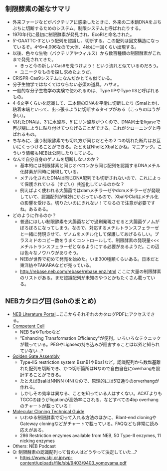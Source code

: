 ## 制限酵素の雑なサマリ
- 外来ファージなどがバクテリアに感染したときに、外来の二本鎖DNAをぶちぶちに切断するためのシステム。制限システムと呼ばれたりする。
- 1970年代に最初に制限酵素が発見され、EcoRIと命名された。
- 5’-GAATTC-3’という配列を認識し、切断する。この配列は回文構造になっているぞ。4^6=4,096なので大体、4kbに一回くらい出現する。
- 以後、色々な生物（バクテリアやウィルス）から数百種類の制限酵素がこれまで発見されてきた。
	- きっと今の新しいCas9を見つけよう！という流れと似ているのだろう。
	- ユニークなものを探し求めたようだ。
- CRISPR-Cas9システムになんだかとても似ている。
- 分子生物学ではなくてはならない必須の道具。ハサミ。
- 一般的な分子生物学の実験で使われるのは、Type IIPやType IISと呼ばれるもの。
- 4-6文字くらいを認識して、二本鎖のDNAを平滑に切断したり (SmaIとか)、粘着末端といって、出っ張るように切断するタイプがある（こっちのほうが多い）。
- 切れたDNAは、3'に水酸基、5'にリン酸基がつくので、DNA同士をligaseで再び糊にように貼り付けてつなげることができる。これがクローニングと呼ばれるもの。
- ちなみに、違う制限酵素でも切れ方が同じだとその２つの切れた断片はお互いにくっつけることができる。たとえばNheIとXbaIとかね。マニアック。こういう情報もNEBは公開したりしている。
- なんで自分自身のゲノムを切断しないのか？
	- 基本的には制限酵素と同じオペロンから同じ配列を認識するDNAメチル化酵素が同時に発現している。
	- メチル化されたDNAは同じDNA配列でも切断されないので、これによって保護されている（すごい）共進化しているのかな？
	- 例えばよく使われる大腸菌ではdamメチラーゼやdcmメチラーゼが発現していて、認識配列が微妙にかぶっているので、XbaIやClaIはメチル化の影響を受ける。切りたいのにきれない！てなるので注意が必要ですね。あるある。
- どのように作るのか？
	- 普通にほしい制限酵素を大腸菌などで過剰発現させると大腸菌ゲノムがぼろぼろになってしまう。なので、対応するメチルトランスフェラーゼと一緒に発現させて、ゲノムをメチル化して保護してあげるらしい。プラスミドのコピー数をうまくコントロールして、制限酵素の発現量<<<メチルトランスフェラーゼとなるようにする必要があるようだ。この辺は色々なノウハウがありそう。
	- NEBが世界で初めて発売を始めた。いま300種類くらいある。日本だと東洋紡やTAKARAなどが売っている。
	- http://rebase.neb.com/rebase/rebase.enz.html ここに大量の制限酵素のリストがある。まだ認識配列が未知のやつとかもたくさん載っている。

## NEBカタログ回 (Sohのまとめ)
- [NEB Literature Portal](https://international.neb.com/support/catalog-and-literature-request)...ここからそれぞれのカタログPDFにアクセスできる。
- [Competent Cell](https://international.neb.com/-/media/nebus/files/brochures/compcell_brochure.pdf?rev=55d0a4e400624bc2a3ade6f23d1d8b9d)
  - NEB 5aやTurboなど
  - "Enhancing Transformation Efficiency"が便利。いろいろなテクニックが載っている。PEGやLigaseの持ち込みが阻害することは以外と知られていない...?
- [Golden Gate Assembly](https://international.neb.com/-/media/nebus/files/brochures/golden_gate_assembly_trifold.pdf?rev=a46639d92e6a4953ab28090c57e06400)
  - Type-IIS restriction system BsmB1やBbs1など。認識配列から数塩基離れた配列を切断でき、かつ切断箇所はNなので自由自在にoverhangを設計することができる。
  - たとえばBsaIはNNNN (4N)なので、原理的には512通りのorverhangが作れる。
  - しかしその効率は異なる、ことを知っている人はすくない。ACATよりもTGCCのほうがligationが高効率にされる、などすべての4bp overhangのチャートが載っている！
- [Molecular Cloning Technical Guide](https://international.neb.com/-/media/nebus/files/brochures/cloning_tech_guide.pdf?rev=5e4ee766c39f49e08fe1a378c4cbd2e0)
  - いわゆる制限酵素で切って入れる方法のほかに、Blant-end cloningやGateway cloningなどがチャートで載っている。FAQなども非常に読み応えがある。
  - 286 Restriction enzymes available from NEB, 50 Type-II enzymes, 11 nicking enzymes
- Others: NEB Podcast
- Q: 制限酵素の認識配列って昔の人はどうやって決定していた...?
  - https://www.sbj.or.jp/wp-content/uploads/file/sbj/9403/9403_yomoyama.pdf

